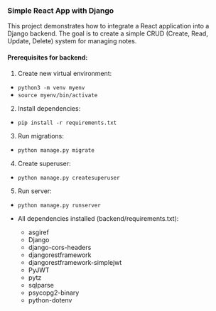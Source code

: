 ### Simple React App with Django

This project demonstrates how to integrate a React application into a Django backend. The goal is to create a simple CRUD (Create, Read, Update, Delete) system for managing notes.

#### Prerequisites for backend:

1. Create new virtual environment:

- `python3 -m venv myenv`
- `source myenv/bin/activate`

2. Install dependencies:

- `pip install -r requirements.txt`

3. Run migrations:

- `python manage.py migrate`

4. Create superuser:

- `python manage.py createsuperuser`

5. Run server:

- `python manage.py runserver`

- All dependencies installed (backend/requirements.txt):
  - asgiref
  - Django
  - django-cors-headers
  - djangorestframework
  - djangorestframework-simplejwt
  - PyJWT
  - pytz
  - sqlparse
  - psycopg2-binary
  - python-dotenv
